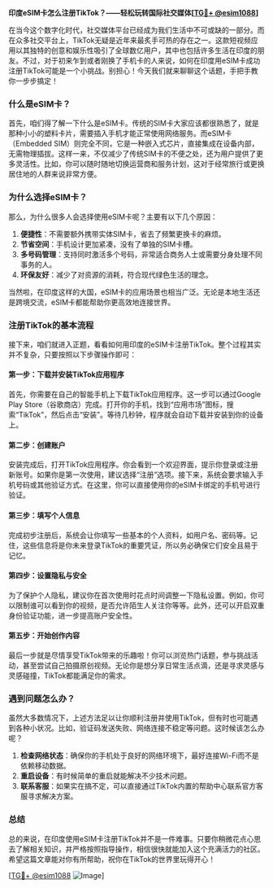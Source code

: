**印度eSIM卡怎么注册TikTok？——轻松玩转国际社交媒体[[TG💪+ @esim1088](https://t.me/s/esim1088)]**

在当今这个数字化时代，社交媒体平台已经成为我们生活中不可或缺的一部分。而在众多社交平台上，TikTok无疑是近年来最炙手可热的存在之一。这款短视频应用以其独特的创意和娱乐性吸引了全球数亿用户，其中也包括许多生活在印度的朋友。不过，对于初来乍到或者刚换了手机卡的人来说，如何在印度用eSIM卡成功注册TikTok可能是一个小挑战。别担心！今天我们就来聊聊这个话题，手把手教你一步步搞定！

### 什么是eSIM卡？

首先，咱们得了解一下什么是eSIM卡。传统的SIM卡大家应该都很熟悉了，就是那种小小的塑料卡片，需要插入手机才能正常使用网络服务。而eSIM卡（Embedded SIM）则完全不同，它是一种嵌入式芯片，直接集成在设备内部，无需物理插拔。这样一来，不仅减少了传统SIM卡的不便之处，还为用户提供了更多灵活性。比如，你可以随时随地切换运营商和服务计划，这对于经常旅行或更换居住地的人群来说非常方便。

### 为什么选择eSIM卡？

那么，为什么很多人会选择使用eSIM卡呢？主要有以下几个原因：
1. **便捷性**：不需要额外携带实体SIM卡，省去了频繁更换卡的麻烦。
2. **节省空间**：手机设计更加紧凑，没有了单独的SIM卡槽。
3. **多号码管理**：支持同时激活多个号码，非常适合商务人士或需要分身处理不同事务的人。
4. **环保友好**：减少了对资源的消耗，符合现代绿色生活的理念。

当然啦，在印度这样的大国，eSIM卡的应用场景也相当广泛。无论是本地生活还是跨境交流，eSIM卡都能帮助你更高效地连接世界。

### 注册TikTok的基本流程

接下来，咱们就进入正题，看看如何用印度的eSIM卡注册TikTok。整个过程其实并不复杂，只要按照以下步骤操作即可：

#### 第一步：下载并安装TikTok应用程序
首先，你需要在自己的智能手机上下载TikTok应用程序。这一步可以通过Google Play Store（谷歌商店）完成。打开你的手机，找到“应用市场”图标，搜索“TikTok”，然后点击“安装”。等待几秒钟，程序就会自动下载并安装到你的设备上。

#### 第二步：创建账户
安装完成后，打开TikTok应用程序。你会看到一个欢迎界面，提示你登录或注册新账号。如果你是第一次使用，建议选择“注册”选项。接下来，系统会要求输入手机号码或其他验证方式。在这里，你可以直接使用你的eSIM卡绑定的手机号进行验证。

#### 第三步：填写个人信息
完成初步注册后，系统会让你填写一些基本的个人资料，如用户名、密码等。记住，这些信息将是你未来登录TikTok的重要凭证，所以务必确保它们安全且易于记忆。

#### 第四步：设置隐私与安全
为了保护个人隐私，建议你在首次使用时花点时间调整一下隐私设置。例如，你可以限制谁可以看到你的视频，是否允许陌生人关注你等等。此外，还可以开启双重身份验证功能，进一步提高账户安全性。

#### 第五步：开始创作内容
最后一步就是尽情享受TikTok带来的乐趣啦！你可以浏览热门话题，参与挑战活动，甚至尝试自己拍摄原创视频。无论你是想分享日常生活点滴，还是寻求灵感与灵感碰撞，TikTok都能满足你的需求。

### 遇到问题怎么办？

虽然大多数情况下，上述方法足以让你顺利注册并使用TikTok，但有时也可能遇到各种小状况。比如，验证码发送失败、网络连接不稳定等问题。这时候该怎么办呢？

1. **检查网络状态**：确保你的手机处于良好的网络环境下，最好连接Wi-Fi而不是依赖移动数据。
2. **重启设备**：有时候简单的重启就能解决不少技术问题。
3. **联系客服**：如果实在搞不定，可以直接通过TikTok内置的帮助中心联系官方客服寻求解决方案。

### 总结

总的来说，在印度使用eSIM卡注册TikTok并不是一件难事。只要你稍微花点心思去了解相关知识，并严格按照指导操作，相信很快就能加入这个充满活力的社区。希望这篇文章能对你有所帮助，祝你在TikTok的世界里玩得开心！

[[TG💪+ @esim1088](https://t.me/s/esim1088) ![Image](https://i.postimg.cc/4NQfJmqS/Snipaste-2025-05-13-00-14-12.png)]